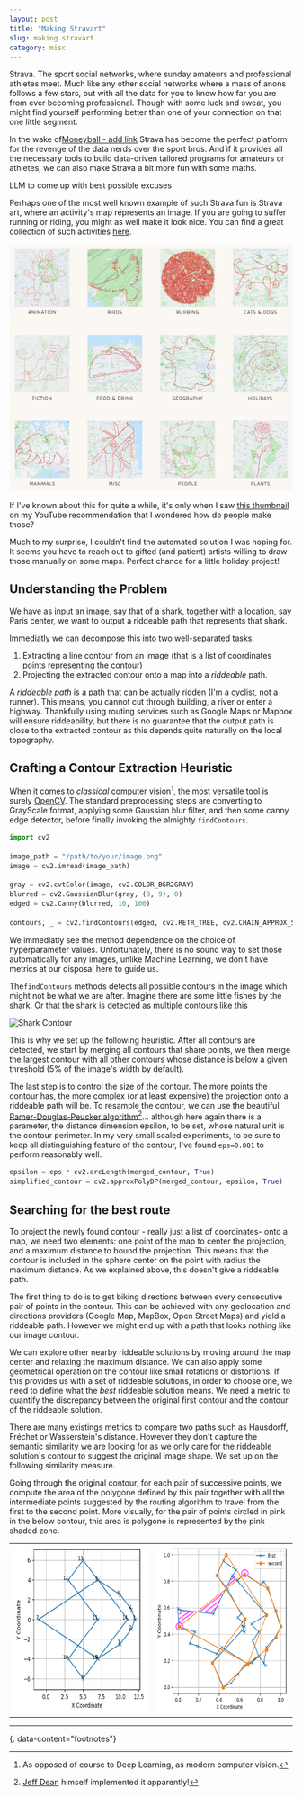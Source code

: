 ```yaml
---
layout: post
title: "Making Stravart"
slug: making stravart
category: misc
---
```


Strava. The sport social networks, where sunday amateurs and professional athletes meet. Much like any other social networks where a mass of anons follows a few stars, but with all the data for you to know how far you are from ever becoming professional. Though with some luck and sweat, you might find yourself performing better than one of your connection on that one little segment. 

In the wake of[Moneyball - add link](  ) Strava has become the perfect platform for the revenge of the data nerds over the sport bros. And if it provides all the necessary tools to build data-driven tailored programs for amateurs or athletes, we can also make Strava a bit more fun with some maths.

LLM to come up with best possible excuses

Perhaps one of the most well known example of such Strava fun is Strava art, where an activity's map represents an image. If you are going to suffer running or riding, you might as well make it look nice. You can find a great collection of such activities [here](https://www.strav.art). 

![Strav.art](/assets/images/stravart_website.jpeg)

If I've known about this for quite a while, it's only when I saw [this thumbnail](https://www.youtube.com/watch?v=TTA5xdoTRDs) on my YouTube recommendation that I wondered how do people make those?  

Much to my surprise, I couldn't find the automated solution I was hoping for. It seems you have to reach out to gifted (and patient) artists willing to draw those manually on some maps. Perfect chance for a little holiday project!

## Understanding the Problem

We have as input an image, say that of a shark, together with a location, say Paris center, we want to output a riddeable path that represents that shark.  

Immediatly we can decompose this into two well-separated tasks:  
1. Extracting a line contour from an image (that is a list of coordinates points representing the contour)
2. Projecting the extracted contour onto a map into a *riddeable* path.

A *riddeable path* is a path that can be actually ridden (I'm a cyclist, not a runner). This means, you cannot cut through building, a river or enter a highway. Thankfully using routing services such as Google Maps or Mapbox will ensure riddeability, but there is no guarantee that the output path is close to the extracted contour as this depends quite naturally on the local topography.

## Crafting a Contour Extraction Heuristic

When it comes to *classical* computer vision[^1], the most versatile tool is surely [OpenCV](https://opencv.org). The standard preprocessing steps are converting to GrayScale format, applying some Gaussian blur filter, and then some canny edge detector, before finally invoking the almighty `findContours`.

```python
import cv2

image_path = "/path/to/your/image.png"
image = cv2.imread(image_path)

gray = cv2.cvtColor(image, cv2.COLOR_BGR2GRAY)
blurred = cv2.GaussianBlur(gray, (9, 9), 0)
edged = cv2.Canny(blurred, 10, 100)

contours, _ = cv2.findContours(edged, cv2.RETR_TREE, cv2.CHAIN_APPROX_SIMPLE)
```

We immediatly see the method dependence on the choice of hyperparameter values. Unfortunately, there is no sound way to set those automatically for any images, unlike Machine Learning, we don't have metrics at our disposal here to guide us.  

The`findContours` methods detects all possible contours in the image which might not be what we are after. Imagine there are some little fishes by the shark. Or that the shark is detected as multiple contours like this

![Shark Contour](/assets/images/shark.gif)

This is why we set up the following heuristic. After all contours are detected, we start by merging all contours that share points, we then merge the largest contour with all other contours whose distance is below a given threshold (5% of the image's width by default). 

The last step is to control the size of the contour. The more points the contour has, the more complex (or at least expensive) the projection onto a riddeable path will be. To resample the contour, we can use the beautiful [Ramer-Douglas-Peucker algorithm](https://en.wikipedia.org/wiki/Ramer–Douglas–Peucker_algorithm)[^2]... although here again there is a parameter, the distance dimension epsilon, to be set, whose natural unit is the contour perimeter. In my very small scaled experiments, to be sure to keep all distinguishing feature of the contour, I've found `eps=0.001` to perform reasonably well.

```python
epsilon = eps * cv2.arcLength(merged_contour, True)
simplified_contour = cv2.approxPolyDP(merged_contour, epsilon, True)
``` 

## Searching for the best route

To project the newly found contour - really just a list of coordinates- onto a map, we need two elements: one point of the map to center the projection, and a maximum distance to bound the projection. This means that the contour is included in the sphere center on the point with radius the maximum distance. As we explained above, this doesn't give a riddeable path.

The first thing to do is to get biking directions between every consecutive pair of points in the contour. This can be achieved with any geolocation and directions providers (Google Map, MapBox, Open Street Maps) and yield a riddeable path. However we might end up with a path that looks nothing like our image contour.  

We can explore other nearby riddeable solutions by moving around the map center and relaxing the maximum distance. We can also apply some geometrical operation on the contour like small rotations or distortions. If this provides us with a set of riddeable solutions, in order to choose one, we need to define what the *best* riddeable solution means. We need a metric to quantify the discrepancy between the original first contour and the contour of the riddeable solution.

There are many existings metrics to compare two paths such as Hausdorff, Fréchet or Wasserstein's distance. However they don't capture the semantic similarity we are looking for as we only care for the riddeable solution's contour to suggest the original image shape. We set up on the following similarity measure.  

Going through the original contour, for each pair of successive points, we compute the area of the polygone defined by this pair together with all the intermediate points suggested by the routing algorithm to travel from the first to the second point. More visually, for the pair of points circled in pink in the below contour, this area is polygone is represented by the pink shaded zone.

<table>
  <tr>
    <td><img src="/assets/images/strava_shape.png" alt="Contour Example" width="400" height="300"></td>
    <td><img src="/assets/images/strava_area_diff.png" alt="Contour Difference" width="400" height="300"></td>
  </tr>
</table>





---
{: data-content="footnotes"}

[^1]: As opposed of course to Deep Learning, as modern computer vision.
[^2]: [Jeff Dean](https://x.com/JeffDean/status/1772090462016270820) himself implemented it apparently!
